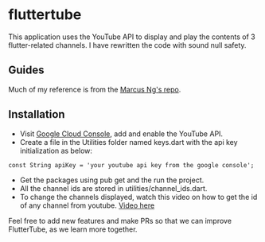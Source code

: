 # fluttertube

This application uses the YouTube API to display and play the contents of 3 flutter-related channels.
I have rewritten the code with sound null safety.

## Guides
Much of my reference is from the [Marcus Ng's repo](https://github.com/MarcusNg/flutter_youtube_api).

## Installation
* Visit [Google Cloud Console](https://console.cloud.google.com/), add and enable the YouTube API.
* Create a file in the Utilities folder named keys.dart with the api key initialization as below:

```
const String apiKey = 'your youtube api key from the google console';
```

* Get the packages using pub get and the run the project.
* All the channel ids are stored in utilities/channel_ids.dart.
* To change the channels displayed, watch this video on how to get the id of any channel from youtube. [Video here](https://www.youtube.com/watch?v=D12v4rTtiYM&t=50s&ab_channel=WebbyFan.com)

Feel free to add new features and make PRs so that we can improve FlutterTube, as we learn more together.
